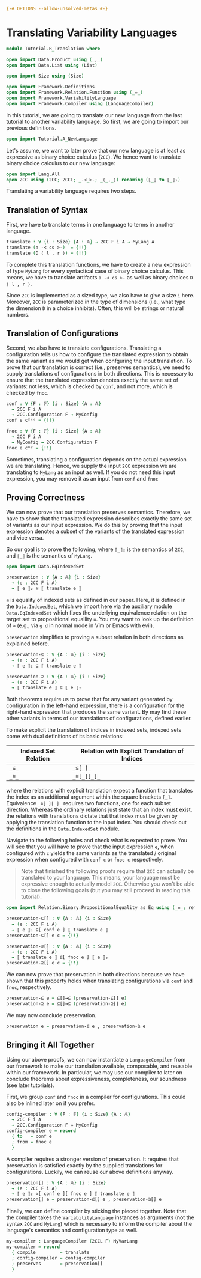 ```agda
{-# OPTIONS --allow-unsolved-metas #-}
```

# Translating Variability Languages

```agda
module Tutorial.B_Translation where

open import Data.Product using (_,_)
open import Data.List using (List)

open import Size using (Size)

open import Framework.Definitions
open import Framework.Relation.Function using (_⇔_)
open import Framework.VariabilityLanguage
open import Framework.Compiler using (LanguageCompiler)
```

In this tutorial, we are going to translate our new language from the last tutorial
to another variability language.
So first, we are going to import our previous definitions.
```agda
open import Tutorial.A_NewLanguage
```

Let's assume, we want to later prove that our new language is at least as expressive
as binary choice calculus (`2CC`).
We hence want to translate binary choice calculus to our new language:
```agda
open import Lang.All
open 2CC using (2CC; 2CCL; _-<_>-; _⟨_,_⟩) renaming (⟦_⟧ to ⟦_⟧₂)
```

Translating a variability language requires two steps.

## Translation of Syntax

First, we have to translate terms in one language to terms in another language.
```agda
translate : ∀ {i : Size} {A : 𝔸} → 2CC F i A → MyLang A
translate (a -< cs >-)  = {!!}
translate (D ⟨ l , r ⟩) = {!!}
```

To complete this translation functions, we have to create a new expression of type `MyLang` for
every syntactical case of binary choice calculus.
This means, we have to translate artifacts `a -< cs >-` as well as binary choices `D ⟨ l , r ⟩`.

Since `2CC` is implemented as a sized type, we also have to give a size `i` here.
Moreover, `2CC` is parameterized in the type of dimensions (i.e., what type the dimension `D` in a choice
inhibits).
Often, this will be strings or natural numbers.

## Translation of Configurations

Second, we also have to translate configurations.
Translating a configuration tells us how to configure the translated expression to obtain the same
variant as we would get when confguring the input translation.
To prove that our translation is correct (i.e., preserves semantics),
we need to supply translations of configurations in both directions.
This is necessary to ensure that the translated expression denotes exactly the
same set of variants:
not less, which is checked by `conf`,
and not more, which is checked by `fnoc`.

```agda
conf : ∀ {F : 𝔽} {i : Size} {A : 𝔸}
  → 2CC F i A
  → 2CC.Configuration F → MyConfig
conf e c²ᶜᶜ = {!!}

fnoc : ∀ {F : 𝔽} {i : Size} {A : 𝔸}
  → 2CC F i A
  → MyConfig → 2CC.Configuration F
fnoc e cᵐʸ = {!!}
```

Sometimes, translating a configuration depends on
the actual expression we are translating.
Hence, we supply the input `2CC` expression we
are translating to `MyLang` as an input as well.
If you do not need this input expression,
you may remove it as an input from `conf` and `fnoc`

## Proving Correctness

We can now prove that our translation preserves semantics.
Therefore, we have to show that the translated expression
describes exactly the same set of variants as our input
expression. We do this by proving that the input expression
denotes a subset of the variants of the translated expression
and vice versa.

So our goal is to prove the following, where
`⟦_⟧₂` is the semantics of `2CC`, and
`⟦_⟧` is the semantics of `MyLang`.
```agda
open import Data.EqIndexedSet

preservation : ∀ {A : 𝔸} {i : Size}
  → (e : 2CC F i A)
  → ⟦ e ⟧₂ ≅ ⟦ translate e ⟧
```

`≅` is equality of indexed sets as defined in our paper.
Here, it is defined in the `Data.IndexedSet`, which we import
here via the auxiliary module `Data.EqIndexedSet` which fixes
the underlying equivalence relation on the target set to
propositional equaility `≡`.
You may want to look up the definition of `≅` (e.g., via `g d`
in normal mode in Vim or Emacs with evil).

`preservation` simplifies to proving a subset relation in both
directions as explained before.

```agda
preservation-⊆ : ∀ {A : 𝔸} {i : Size}
  → (e : 2CC F i A)
  → ⟦ e ⟧₂ ⊆ ⟦ translate e ⟧

preservation-⊇ : ∀ {A : 𝔸} {i : Size}
  → (e : 2CC F i A)
  → ⟦ translate e ⟧ ⊆ ⟦ e ⟧₂
```

Both theorems require us to prove that
for any variant generated by configuration in the left-hand expression,
there is a configuration for the right-hand expression that produces the same variant.
By may find these other variants in terms of
our translations of configurations, defined earlier.

To make explicit the translation of indices in indexed sets,
indexed sets come with dual definitions of its basic relations:

| Indexed Set Relation | Relation with Explicit Translation of Indices |
| ----- | ----------- |
| `_⊆_` | `_⊆[_]_`    |
| `_≅_` | `_≅[_][_]_` |

where the relations with explicit translation expect a function that
translates the index as an additional argument within the square
brackets `[_]`.
Equivalence `_≅[_][_]_` requires two functions, one for each subset direction.
Whereas the ordinary relations just state that an index must exist,
the relations with translations dictate that that index must be given by
applying the translation function to the input index.
You should check out the definitions in the `Data.IndexedSet` module.

Navigate to the following holes and check what is expected to prove.
You will see that you will have to prove that the input expression `e`,
when configured with `c` yields the same variants as the translated / original
expression when configured with `conf c` or `fnoc c` respectively.

> Note that finished the following proofs require that `2CC`
> can actually be translated to your language. This means, your
> language must be expressive enough to actually model `2CC`.
> Otherwise you won't be able to close the following goals
> (but you may still proceed in reading this tutorial).

```agda
open import Relation.Binary.PropositionalEquality as Eq using (_≡_; refl)

preservation-⊆[] : ∀ {A : 𝔸} {i : Size}
  → (e : 2CC F i A)
  → ⟦ e ⟧₂ ⊆[ conf e ] ⟦ translate e ⟧
preservation-⊆[] e c = {!!}

preservation-⊇[] : ∀ {A : 𝔸} {i : Size}
  → (e : 2CC F i A)
  → ⟦ translate e ⟧ ⊆[ fnoc e ] ⟦ e ⟧₂
preservation-⊇[] e c = {!!}
```

We can now prove that preservation in both directions
because we have shown that this property holds when
translating configurations via `conf` and `fnoc`, respectively.

```agda
preservation-⊆ e = ⊆[]→⊆ (preservation-⊆[] e)
preservation-⊇ e = ⊆[]→⊆ (preservation-⊇[] e)
```

We may now conclude preservation.
```agda
preservation e = preservation-⊆ e , preservation-⊇ e
```

## Bringing it All Together

Using our above proofs, we can now instantiate a
`LanguageCompiler` from our framework to make
our translation available, composable, and reusable
within our framework. In particular,
we may use our compiler to later on conclude theorems
about expressiveness, completeness, our soundness (see later tutorials).

First, we group `conf` and `fnoc` in a compiler for configurations.
This could also be inlined later on if you prefer.
```agda
config-compiler : ∀ {F : 𝔽} {i : Size} {A : 𝔸}
  → 2CC F i A
  → 2CC.Configuration F ⇔ MyConfig
config-compiler e = record
  { to   = conf e
  ; from = fnoc e
  }
```

A compiler requires a stronger version of preservation.
It requires that preservation is satisfied exactly by
the supplied translations for configurations. Luckily,
we can reuse our above definitions anyway.
```agda
preservation[] : ∀ {A : 𝔸} {i : Size}
  → (e : 2CC F i A)
  → ⟦ e ⟧₂ ≅[ conf e ][ fnoc e ] ⟦ translate e ⟧
preservation[] e = preservation-⊆[] e , preservation-⊇[] e
```

Finally, we can define compiler by sticking the pieced together.
Note that the compiler takes the `VariabilityLanguage` instances
as arguments (not the syntax `2CC` and `MyLang`) which is
necessary to inform the compiler about the language's semantics
and configuration type as well.
```agda
my-compiler : LanguageCompiler (2CCL F) MyVarLang
my-compiler = record
  { compile         = translate
  ; config-compiler = config-compiler
  ; preserves       = preservation[]
  }
```
